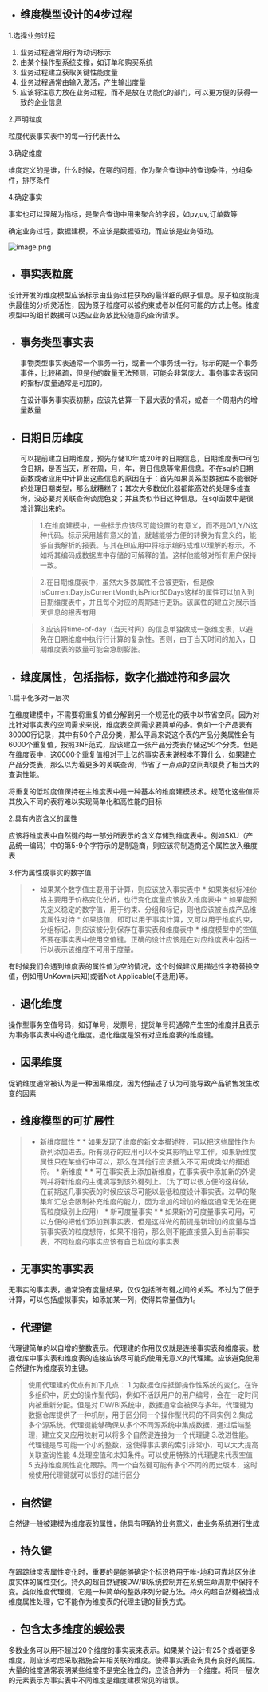   


* ## 维度模型设计的4步过程

1.选择业务过程

  1. 业务过程通常用行为动词标示
  2. 由某个操作型系统支撑，如订单和购买系统
  3. 业务过程建立获取关键性能度量
  4. 业务过程通常由输入激活，产生输出度量
  5. 应该将注意力放在业务过程，而不是放在功能化的部门，可以更方便的获得一致的企业信息

2.声明粒度

粒度代表事实表中的每一行代表什么

3.确定维度

维度定义的是谁，什么时候，在哪的问题，作为聚合查询中的查询条件，分组条件，排序条件

4.确定事实

事实也可以理解为指标，是聚合查询中用来聚合的字段，如pv,uv,订单数等

  


确定业务过程，数据建模，不应该是数据驱动，而应该是业务驱动。

![image.png](https://upload-images.jianshu.io/upload_images/7220971-8d68fc7a4906022e.png?imageMogr2/auto-orient/strip%7CimageView2/2/w/1240)

  

* ## 事实表粒度
设计开发的维度模型应该标示由业务过程获取的最详细的原子信息。原子粒度能提供最佳的分析灵活性，因为原子粒度可以被约束或者以任何可能的方式上卷。维度模型中的细节数据可以适应业务放比较随意的查询请求。

* ## 事务类型事实表

  事物类型事实表通常一个事务一行，或者一个事务线一行。标示的是一个事务事件，比较稀疏，但是他的数量无法预测，可能会非常庞大。事务事实表返回的指标/度量通常是可加的。

  在设计事务事实表初期，应该先估算一下最大表的情况，或者一个周期内的增量数量

* ## 日期日历维度

  可以提前建立日期维度，预先存储10年或20年的日期信息，日期维度表中可包含日期，是否当天，所在周，月，年，假日信息等常用信息。不在sql的日期函数或者应用中计算出这些信息的原因在于：首先如果关系型数据库不能很好的处理日期类型，那么就糟糕了；其次大多数优化器都能高效的处理多维查询，没必要对关联查询谈虎色变；并且类似节日这种信息，在sql函数中是很难计算出来的。

  >1.在维度建模中，一些标示应该尽可能设置的有意义，而不是0/1,Y/N这种代码。标示采用越有意义的值，就越能够方便的转换为有意义的，能够自我解析的报表。与其在BI应用中将标示编码成难以理解的标示，不如将其编码成数据库中存储的可解释的值。这样他能够对所有用户保持一致。
  
  > 2.在日期维度表中，虽然大多数属性不会被更新，但是像isCurrentDay,isCurrentMonth,isPrior60Days这样的属性可以加入到日期维度表中，并且每个对应的周期进行更新。该属性的建立对展示当天信息的报表有用
  
  >3.应该将time-of-day（当天时间）的信息单独做成一张维度表，以避免在日期维度中执行行计算的复杂性。否则，由于当天时间的加入，日期维度表的数量可能会急剧膨胀。

* ## 维度属性，包括指标，数字化描述符和多层次
1.扁平化多对一层次
  
  在维度建模中，不需要将重复的值分解到另一个规范化的表中以节省空间。因为对比针对事实表的空间需求来说，维度表空间需求要简单的多。例如一个产品表有30000行记录，其中有50个产品分类，那么平局来说这个表的产品分类属性会有6000个重复值，按照3NF范式，应该建立一张产品分类表存储这50个分类。但是在维度表中，这6000个重复值相对于上亿的事实表来说根本不算什么，如果建立产品分类表，那么以为着更多的关联查询，节省了一点点的空间却浪费了相当大的查询性能。

  将重复的低粒度值保持在主维度表中是一种基本的维度建模技术。规范化这些值将其放入不同的表将难以实现简单化和高性能的目标

  2.具有内嵌含义的属性

  应该将维度表中自然键的每一部分所表示的含义存储到维度表中。例如SKU（产品统一编码）中的第5-9个字符示的是制造商，则应该将制造商这个属性放入维度表

  3.作为属性或事实的数字值

   > * 如果某个数字值主要用于计算，则应该放入事实表中
    * 如果类似标准价格主要用于价格变化分析，也行变化度量应该放入维度表中
    * 如果能预先定义稳定的数字值，用于约束、分组和标记，则他应该被当成产品维度属性对待
    * 如果该值，即可以用于事实计算，又可以用于维度约束，分组标记，则应该被分别保存在事实表和维度表中
    * 维度模型中的空值,不要在事实表中使用空值键。正确的设计应该是在对应维度表中包括一行以表示该维度不可用于度量。

  有时候我们会遇到维度表的属性值为空的情况，这个时候建议用描述性字符替换空值，例如用UnKown\(未知\)或者Not Applicable\(不适用\)等。

* ## 退化维度
操作型事务空值号码，如订单号，发票号，提货单号码通常产生空的维度并且表示为事务事实表中的退化维度。退化维度是没有对应维度表的维度键。

* ## 因果维度
促销维度通常被认为是一种因果维度，因为他描述了认为可能导致产品销售发生改变的因素

* ## 维度模型的可扩展性

>   * 新维度属性
    * * 如果发现了维度的新文本描述符，可以把这些属性作为新列添加进去。所有现存的应用可以不受其影响正常工作。如果新维度属性只在某些行中可以，那么在其他行应该插入不可用或类似的描述符。
    * 新维度
    * * 可在事实表上添加新维度，在事实表中添加新的外键列并将新维度的主键填写到该外键列上。（为了可以很方便的这样做，在前期这几事实表的时候应该尽可能以最低粒度设计事实表。过早的聚集和汇总会限制补充维度的能力，因为增加的增加的维度通常无法在更高粒度级别上应用）
    * 新可度量事实
    * * 如果新的可度量事实可用，可以方便的把他们添加到事实表，但是这样做的前提是新增加的度量与当前事实表的粒度想符，如果不相符，那么则不能直接插入到当前事实表，不同粒度的事实应该有自己粒度的事实表

  


* ## 无事实的事实表

无事实的事实表，通常没有度量结果，仅仅包括所有键之间的关系。不过为了便于计算，可以包括虚拟事实，如添加某一列，使得其常量值为1。

* ## 代理键
代理键简单的以自增的整数表示。代理建的作用仅仅就是连接事实表和维度表。数据仓库中事实表和维度表的连接应该尽可能的使用无意义的代理建。应该避免使用自然键作为维度表的主键。
> 使用代理建的优点有如下几点：
> 1.为数据仓库抵御操作性系统的变化。在许多组织中，历史的操作型代码，例如不活跃用户的用户编号，会在一定时间内被重新分配。但是对 DW/BI系统中，数据通常会被保存多年，代理键为数据仓库提供了一种机制，用于区分同一个操作型代码的不同实例
> 2.集成多个源系统。代理键能够确保从多个不同源系统中集成数据，通过后端整理，建立交叉应用映射可以将多个自然键连接为一个代理键
> 3.改进性能。代理键是尽可能一个小的整数，这使得事实表的索引非常小，可以大大提高关联查询性能
> 4.处理空值和未知条件。可以使用特殊的代理键来代表空值
> 5.支持维度属性变化跟踪。同一个自然键可能有多个不同的历史版本，这时候使用代理键就可以很好的进行区分

* ## 自然键
自然键一般被建模为维度表的属性，他具有明确的业务意义，由业务系统进行生成

* ## 持久键
在跟踪维度表属性变化时，重要的是能够确定个标识符用于唯-地和可靠地区分维度实体的属性变化。持久的超自然键被DW/BI系统控制并在系统生命周期中保持不变。类似维度代理键，它是一种简单的整数序列分配方法。持久的超自然键被当成维度属性处理，它不能作为维度表的代理主键的替换方式。

  


* ## 包含太多维度的蜈蚣表
多数业务可以用不超过20个维度的事实表来表示。如果某个设计有25个或者更多维度，则应该考虑采取措施合并相关联的维度。使得事实表查询具有良好的属性。
大量的维度通常表明某些维度不是完全独立的，应该合并为一个维度。将同一层次的元素表示为事实表中不同维度是维度建模常见的错误。
  


  


  


